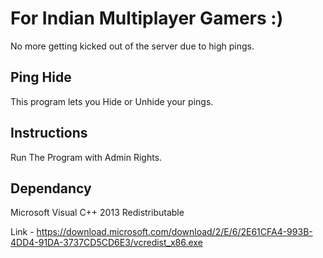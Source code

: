 # For Indian Multiplayer Gamers :)
No more getting kicked out of the server due to high pings.  

## Ping Hide
This program lets you Hide or Unhide your pings.

## Instructions
Run The Program with Admin Rights.

## Dependancy
Microsoft Visual C++ 2013 Redistributable

  Link - https://download.microsoft.com/download/2/E/6/2E61CFA4-993B-4DD4-91DA-3737CD5CD6E3/vcredist_x86.exe
